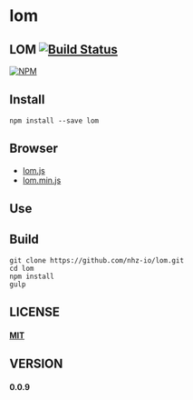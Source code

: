# lom
## LOM [![Build Status][travis-image]][travis-url]
[![NPM][npm-image]][npm-url]

## Install
```
npm install --save lom
```

## Browser
* [lom.js](lom.js)
* [lom.min.js](lom.min.js)

## Use

## Build

```
git clone https://github.com/nhz-io/lom.git
cd lom
npm install
gulp
```

## LICENSE
#### [MIT](LICENSE)

## VERSION

#### 0.0.9

[travis-image]: https://travis-ci.org/nhz-io/lom.svg
[travis-url]: https://travis-ci.org/nhz-io/lom

[npm-image]: https://nodei.co/npm/lom.png
[npm-url]: https://nodei.co/npm/lom
